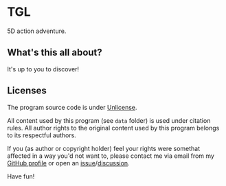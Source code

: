 # TGL

5D action adventure.

## What's this all about?

It's up to you to discover!

## Licenses

The program source code is under [Unlicense](https://unlicense.org).

All content used by this program (see `data` folder) is used under citation rules.
All author rights to the original content used by this program belongs to its respectful authors.

If you (as author or copyright holder) feel your rights were somethat affected in a way you'd not want to,
please contact me via email from my [GitHub profile](https://github.com/roman-yagodin/tgl)
or open an [issue](https://github.com/roman-yagodin/tgl/issues)/[discussion](https://github.com/roman-yagodin/tgl/discussions).

Have fun!
